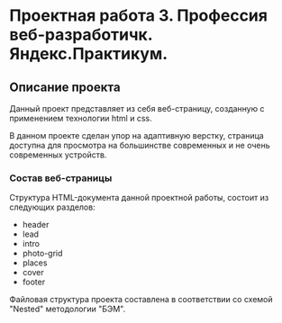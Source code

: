 # Проектная работа 3. Профессия веб-разработичк. Яндекс.Практикум.

## Описание проекта

Данный проект представляет из себя веб-страницу, созданную с применением технологии html и css.

В данном проекте сделан упор на адаптивную верстку, страница доступна для просмотра на большинстве современных и не очень современных устройств.

### Состав веб-страницы

Структура HTML-документа данной проектной работы, состоит из следующих разделов:

+ header
+ lead
+ intro
+ photo-grid
+ places
+ cover
+ footer

Файловая структура проекта составлена в соответствии со схемой "Nested" методологии "БЭМ".
